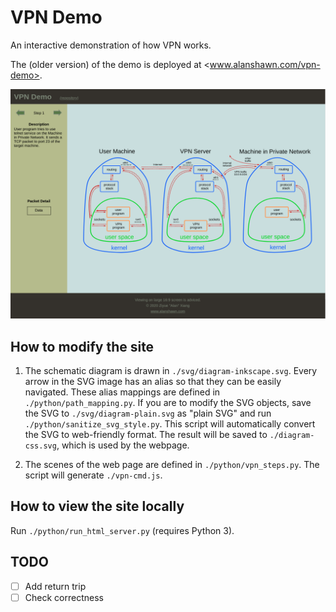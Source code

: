# VPN Demo

An interactive demonstration of how VPN works.

The (older version) of the demo is deployed at <www.alanshawn.com/vpn-demo>.

![screenshot](./misc/site_screenshot.png)

## How to modify the site

1. The schematic diagram is drawn in `./svg/diagram-inkscape.svg`. Every arrow in the SVG image has an alias so that they can be easily navigated. These alias mappings are defined in `./python/path_mapping.py`. If you are to modify the SVG objects, save the SVG to `./svg/diagram-plain.svg` as "plain SVG" and run `./python/sanitize_svg_style.py`. This script will automatically convert the SVG to web-friendly format. The result will be saved to `./diagram-css.svg`, which is used by the webpage.

2. The scenes of the web page are defined in `./python/vpn_steps.py`. The script will generate `./vpn-cmd.js`.

## How to view the site locally

Run `./python/run_html_server.py` (requires Python 3).

## TODO

- [ ] Add return trip
- [ ] Check correctness

